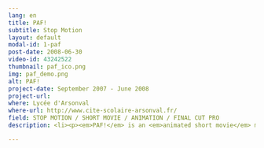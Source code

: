 ```yaml
---
lang: en
title: PAF!
subtitle: Stop Motion
layout: default
modal-id: 1-paf
post-date: 2008-06-30
video-id: 43242522
thumbnail: paf_ico.png
img: paf_demo.png
alt: PAF!
project-date: September 2007 - June 2008
project-url: 
where: Lycée d'Arsonval
where-url: http://www.cite-scolaire-arsonval.fr/
field: STOP MOTION / SHORT MOVIE / ANIMATION / FINAL CUT PRO
description: <li><p><em>PAF!</em> is an <em>animated short movie</em> made in <em>stop motion</em></p></li> <li><p>With a friend, we made it during our senior high school year, for our Cinema course</p></li> <li><p>We did every step</p></li>  <ol><li><p>Scenario</p></li> <li><p>Story boarding</p></li> <li><p>Recording</p></li> <li><p>Video Editing</p></li> <li><p>DVD cover for the jury</p></li></ol> <li><p>We graduated with <em>honors</em> on this project</p></li>

---
```

